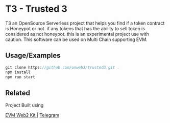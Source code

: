 
# T3 - Trusted 3

T3 an OpenSource Serverless project that helps you find if a token contract is Honeypot or not. if any tokens that has the ability to sell token is considered as not honeypot. this is an experimental project use with caution. This software can be used on Multi Chain supporting EVM.
## Usage/Examples

```javascript
git clone https://github.com/onweb3/trusted3.git .
npm install
npm run start
```


## Related

Project Built using

[EVM Web2 Kit ](https://github.com/onweb3/evm-kit) |
[Telegram](https://t.me/onweb3)
